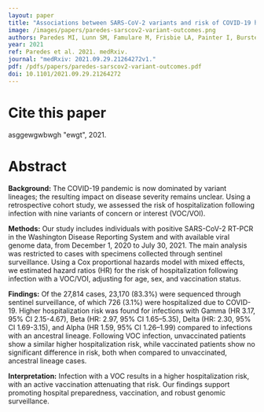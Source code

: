 ```yaml
---
layout: paper
title: "Associations between SARS-CoV-2 variants and risk of COVID-19 hospitalization among confirmed cases in Washington State: a retrospective cohort study"
image: /images/papers/paredes-sarscov2-variant-outcomes.png
authors: Paredes MI, Lunn SM, Famulare M, Frisbie LA, Painter I, Burstein R, Roychoudhury P, Xie H, Mohamed Bakhash SA, Perez R, Lukes M, Ellis S, Sathees S, Mathias P, Greninger A, Starita LM, Frazar CD, Ryke E, Zhong W, Gamboa L, Threlkeld M, Lee J, Nickerson DA, Bates DL, Hartman ME, Haugen E, Nguyen TN, Richards JD, Rodriguez JL, Stamatoyannopoulos JA, Thorland E, Melly G, Dykema PE, MacKellar DC, Gray HK, Singh A, Peterson J-A M-D, Russell D, Torres ML, Lindquist S, Bedford T, Allen KJ, Oltean HN.
year: 2021
ref: Paredes et al. 2021. medRxiv.
journal: "medRxiv: 2021.09.29.21264272v1."
pdf: /pdfs/papers/paredes-sarscov2-variant-outcomes.pdf
doi: 10.1101/2021.09.29.21264272
---
```


# Cite this paper
asggewgwbwgh "ewgt", 2021.


# Abstract

**Background:** The COVID-19 pandemic is now dominated by variant lineages; the resulting impact on disease severity remains unclear. Using a retrospective cohort study, we assessed the risk of hospitalization following infection with nine variants of concern or interest (VOC/VOI).

**Methods:** Our study includes individuals with positive SARS-CoV-2 RT-PCR in the Washington Disease Reporting System and with available viral genome data, from December 1, 2020 to July 30, 2021. The main analysis was restricted to cases with specimens collected through sentinel surveillance. Using a Cox proportional hazards model with mixed effects, we estimated hazard ratios (HR) for the risk of hospitalization following infection with a VOC/VOI, adjusting for age, sex, and vaccination status.

**Findings:** Of the 27,814 cases, 23,170 (83.3%) were sequenced through sentinel surveillance, of which 726 (3.1%) were hospitalized due to COVID-19. Higher hospitalization risk was found for infections with Gamma (HR 3.17, 95% CI 2.15-4.67), Beta (HR: 2.97, 95% CI 1.65–5.35), Delta (HR: 2.30, 95% CI 1.69-3.15), and Alpha (HR 1.59, 95% CI 1.26–1.99) compared to infections with an ancestral lineage. Following VOC infection, unvaccinated patients show a similar higher hospitalization risk, while vaccinated patients show no significant difference in risk, both when compared to unvaccinated, ancestral lineage cases.

**Interpretation:** Infection with a VOC results in a higher hospitalization risk, with an active vaccination attenuating that risk. Our findings support promoting hospital preparedness, vaccination, and robust genomic surveillance.
